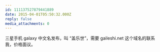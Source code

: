 ```yaml
---
id: 111137527879441889
date: 2015-04-01T05:50:32.000Z
reply: false
media_attachments: 0
---
```


三星手机 galaxy 中文名发布，叫 “盖乐世”，需要 gaileshi.net 这个域名的联系我，价格面议。

